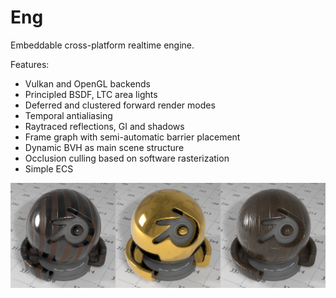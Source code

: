 # Eng

Embeddable cross-platform realtime engine.

Features:
- Vulkan and OpenGL backends
- Principled BSDF, LTC area lights
- Deferred and clustered forward render modes
- Temporal antialiasing
- Raytraced reflections, GI and shadows
- Frame graph with semi-automatic barrier placement
- Dynamic BVH as main scene structure
- Occlusion culling based on software rasterization
- Simple ECS

![](images/pbr.png)
